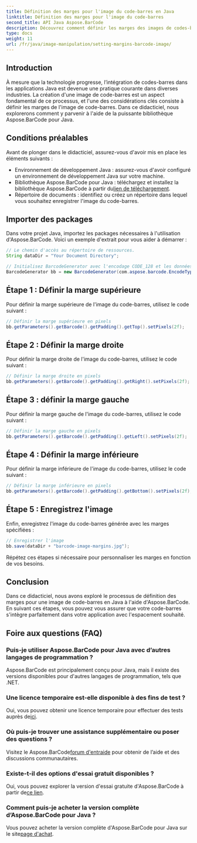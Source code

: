 ```yaml
---
title: Définition des marges pour l'image du code-barres en Java
linktitle: Définition des marges pour l'image du code-barres
second_title: API Java Aspose.BarCode
description: Découvrez comment définir les marges des images de codes-barres en Java à l'aide d'Aspose.BarCode. Personnalisez l'espacement pour une intégration transparente dans votre application
type: docs
weight: 11
url: /fr/java/image-manipulation/setting-margins-barcode-image/
---
```


## Introduction

À mesure que la technologie progresse, l’intégration de codes-barres dans les applications Java est devenue une pratique courante dans diverses industries. La création d'une image de code-barres est un aspect fondamental de ce processus, et l'une des considérations clés consiste à définir les marges de l'image de code-barres. Dans ce didacticiel, nous explorerons comment y parvenir à l'aide de la puissante bibliothèque Aspose.BarCode pour Java.

## Conditions préalables

Avant de plonger dans le didacticiel, assurez-vous d'avoir mis en place les éléments suivants :

- Environnement de développement Java : assurez-vous d'avoir configuré un environnement de développement Java sur votre machine.
-  Bibliothèque Aspose.BarCode pour Java : téléchargez et installez la bibliothèque Aspose.BarCode à partir du[lien de téléchargement](https://releases.aspose.com/barcode/java/).
- Répertoire de documents : identifiez ou créez un répertoire dans lequel vous souhaitez enregistrer l'image du code-barres.

## Importer des packages

Dans votre projet Java, importez les packages nécessaires à l'utilisation d'Aspose.BarCode. Voici un exemple d'extrait pour vous aider à démarrer :

```java
// Le chemin d'accès au répertoire de ressources.
String dataDir = "Your Document Directory";

// Initialisez BarcodeGenerator avec l'encodage CODE_128 et les données "1234567"
BarcodeGenerator bb = new BarcodeGenerator(com.aspose.barcode.EncodeTypes.CODE_128, "1234567");
```

## Étape 1 : Définir la marge supérieure

Pour définir la marge supérieure de l'image du code-barres, utilisez le code suivant :

```java
// Définir la marge supérieure en pixels
bb.getParameters().getBarcode().getPadding().getTop().setPixels(2f);
```

## Étape 2 : Définir la marge droite

Pour définir la marge droite de l'image du code-barres, utilisez le code suivant :

```java
// Définir la marge droite en pixels
bb.getParameters().getBarcode().getPadding().getRight().setPixels(2f);
```

## Étape 3 : définir la marge gauche

Pour définir la marge gauche de l'image du code-barres, utilisez le code suivant :

```java
// Définir la marge gauche en pixels
bb.getParameters().getBarcode().getPadding().getLeft().setPixels(2f);
```

## Étape 4 : Définir la marge inférieure

Pour définir la marge inférieure de l'image du code-barres, utilisez le code suivant :

```java
// Définir la marge inférieure en pixels
bb.getParameters().getBarcode().getPadding().getBottom().setPixels(2f);
```

## Étape 5 : Enregistrez l'image

Enfin, enregistrez l'image du code-barres générée avec les marges spécifiées :

```java
// Enregistrer l'image
bb.save(dataDir + "barcode-image-margins.jpg");
```

Répétez ces étapes si nécessaire pour personnaliser les marges en fonction de vos besoins.

## Conclusion

Dans ce didacticiel, nous avons exploré le processus de définition des marges pour une image de code-barres en Java à l'aide d'Aspose.BarCode. En suivant ces étapes, vous pouvez vous assurer que votre code-barres s'intègre parfaitement dans votre application avec l'espacement souhaité.

## Foire aux questions (FAQ)

### Puis-je utiliser Aspose.BarCode pour Java avec d’autres langages de programmation ?
Aspose.BarCode est principalement conçu pour Java, mais il existe des versions disponibles pour d'autres langages de programmation, tels que .NET.

### Une licence temporaire est-elle disponible à des fins de test ?
 Oui, vous pouvez obtenir une licence temporaire pour effectuer des tests auprès de[ici](https://purchase.aspose.com/temporary-license/).

### Où puis-je trouver une assistance supplémentaire ou poser des questions ?
 Visitez le Aspose.BarCode[forum d'entraide](https://forum.aspose.com/c/barcode/13) pour obtenir de l’aide et des discussions communautaires.

### Existe-t-il des options d'essai gratuit disponibles ?
 Oui, vous pouvez explorer la version d'essai gratuite d'Aspose.BarCode à partir de[ce lien](https://releases.aspose.com/).

### Comment puis-je acheter la version complète d’Aspose.BarCode pour Java ?
 Vous pouvez acheter la version complète d'Aspose.BarCode pour Java sur le site[page d'achat](https://purchase.aspose.com/buy).
